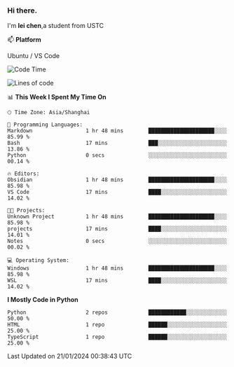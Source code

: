 ### Hi there.
I'm **lei chen**,a student from USTC

📫 **Platform**

Ubuntu / VS Code

<!--START_SECTION:waka-->
![Code Time](http://img.shields.io/badge/Code%20Time-158%20hrs%2054%20mins-blue)

![Lines of code](https://img.shields.io/badge/From%20Hello%20World%20I%27ve%20Written-12.0%20thousand%20lines%20of%20code-blue)

📊 **This Week I Spent My Time On** 

```text
🕑︎ Time Zone: Asia/Shanghai

💬 Programming Languages: 
Markdown                 1 hr 48 mins        █████████████████████░░░░   85.99 % 
Bash                     17 mins             ███░░░░░░░░░░░░░░░░░░░░░░   13.86 % 
Python                   0 secs              ░░░░░░░░░░░░░░░░░░░░░░░░░   00.14 % 

🔥 Editors: 
Obsidian                 1 hr 48 mins        █████████████████████░░░░   85.98 % 
VS Code                  17 mins             ████░░░░░░░░░░░░░░░░░░░░░   14.02 % 

🐱‍💻 Projects: 
Unknown Project          1 hr 48 mins        █████████████████████░░░░   85.98 % 
projects                 17 mins             ████░░░░░░░░░░░░░░░░░░░░░   14.01 % 
Notes                    0 secs              ░░░░░░░░░░░░░░░░░░░░░░░░░   00.02 % 

💻 Operating System: 
Windows                  1 hr 48 mins        █████████████████████░░░░   85.98 % 
WSL                      17 mins             ████░░░░░░░░░░░░░░░░░░░░░   14.02 % 
```

**I Mostly Code in Python** 

```text
Python                   2 repos             ████████████░░░░░░░░░░░░░   50.00 % 
HTML                     1 repo              ██████░░░░░░░░░░░░░░░░░░░   25.00 % 
TypeScript               1 repo              ██████░░░░░░░░░░░░░░░░░░░   25.00 % 
```




 Last Updated on 21/01/2024 00:38:43 UTC
<!--END_SECTION:waka-->
